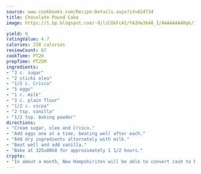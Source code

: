 ```yaml
---
source: www.cookbooks.com/Recipe-Details.aspx?id=824734
title: Chocolate Pound Cake
image: https://1.bp.blogspot.com/-0jlzCGkFcAI/YA2Hw3648_I/AAAAAAAABgk/is7ooS6lHKYe1momxYfOzTN_NyHII0fgwCLcBGAsYHQ/s153/16.png

yield: 9
ratingValue: 4.7
calories: 238 calories
reviewCount: 67
cookTime: PT2H
prepTime: PT25M
ingredients:
- "3 c. sugar"
- "2 sticks oleo"
- "1/2 c. Crisco"
- "5 eggs"
- "1 c. milk"
- "3 c. plain flour"
- "1/2 c. cocoa"
- "2 tsp. vanilla"
- "1/2 tsp. baking powder"
directions:
- "Cream sugar, oleo and Crisco."
- "Add eggs one at a time, beating well after each."
- "Add dry ingredients alternately with milk."
- "Beat well and add vanilla."
- "Bake at 325u00b0 for approximately 1 1/2 hours."
crypto:
- "In about a month, New Hampshirites will be able to convert cash to bitcoins via new bitcoin ATMs popping up in the state."
---
```

